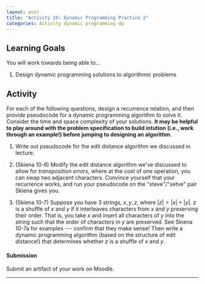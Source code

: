 ```yaml
---
layout: post
title: "Activity 19: Dynamic Programming Practice 2"
categories: Activity dynamic programming dp 
---
```


## Learning Goals

You will work towards being able to...

1. Design dynamic programming solutions to algorithmic problems

## Activity
For each of the following questions, design a recurrence relation, and then provide pseudocode for a dynamic programming algorithm to solve it. Consider the time and space complexity of your solutions. **It may be helpful to play around with the problem specification to build intution (i.e., work through an example!) before jumping to designing an algorithm**.

1. Write out pseudocode for the edit distance algorithm we discussed in lecture.  

2. (Skiena 10-6) Modify the edit distance algorithm we've discussed to allow for *transposition errors*, where at the cost of one operation, you can swap two adjacent characters. Convince yourself that your recurrence works, and run your pseudocode on the "steve"/"setve" pair Skiena gives you. 

3. (Skiena 10-7) Suppose you have 3 strings, $x, y, z$, where $\lvert z \rvert = \lvert x \rvert + \lvert y \rvert$. $z$ is a shuffle of $x$ and $y$ if it interleaves characters from $x$ and $y$ preserving their order. That is, you take $x$ and insert all characters of $y$ into the string such that the order of characters in $y$ are preserved. See Skiena 10-7a for examples --- confirm that they make sense! Then write a dynamic programming algorithm (based on the structure of edit distance!) that determines whether $z$ is a shuffle of $x$ and $y$. 

#### Submission
Submit an artifact of your work on Moodle. 

---
